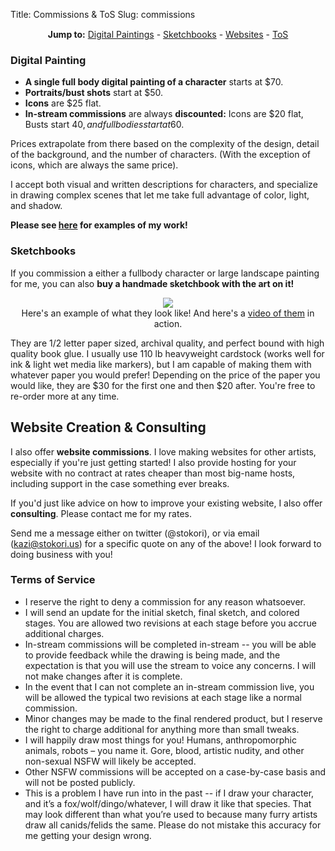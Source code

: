 Title: Commissions & ToS
Slug: commissions

<div style="text-align: center; margin: 2%; margin-top: 3%;">
<strong>Jump to:</strong>
<a href="#artSection">Digital Paintings</a> - <a href="#bookSection">Sketchbooks</a> - <a href="#websiteSection">Websites</a> - <a href="#tos">ToS</a>
</div>

### <div id="artSection">Digital Painting</div> ###

* **A single full body digital painting of a character** starts at $70. 
* **Portraits/bust shots** start at $50. 
* **Icons** are $25 flat.
* **In-stream commissions** are always **discounted:** Icons are $20 flat, Busts start $40, and fullbodies start at 60$.

Prices extrapolate from there based on the complexity of the design, detail of the background, and the number of characters. (With the exception of icons, which are always the same price).

I accept both visual and written descriptions for characters, and specialize in drawing complex scenes that let me take full advantage of color, light, and shadow.

**Please see [here](http://www.stokori.us/art/) for examples of my work!**

### <div id="bookSection"> Sketchbooks </div> ###

If you commission a either a fullbody character or large landscape painting for me, you can also **buy a handmade sketchbook with the art on it!** 

<div style="text-align: center; margin: 2%;">
<img src="/thumbs/horizontal/sketchbooks.jpg">
<br>
Here's an example of what they look like! And here's a <a href="https://twitter.com/stokori/status/927316541577859078)">video of them</a> in action.</div>

They are 1/2 letter paper sized, archival quality, and perfect bound with high quality book glue. I usually use 110 lb heavyweight cardstock (works well for ink & light wet media like markers), but I am capable of making them with whatever paper you would prefer!
Depending on the price of the paper you would like, they are $30 for the first one and then $20 after. You're free to re-order more at any time.

## <div id="websiteSection"> Website Creation & Consulting </div> ##

I also offer **website commissions**. I love making websites for other artists, especially if you're just getting started! I also provide hosting for your website with no contract at rates cheaper than most big-name hosts, including support in the case something ever breaks.

If you'd just like advice on how to improve your existing website, I also offer **consulting**. Please contact me for my rates.

Send me a message either on twitter (@stokori), or via email (kazi@stokori.us) for a specific quote on any of the above! I look forward to doing business with you!

### <div id="tos">Terms of Service</div> ###

 * I reserve the right to deny a commission for any reason whatsoever.
 * I will send an update for the initial sketch, final sketch, and colored stages. You are allowed two revisions at each stage before you accrue additional charges.
 * In-stream commissions will be completed in-stream -- you will be able to provide feedback while the drawing is being made, and the expectation is that you will use the stream to voice any concerns. I will not make changes after it is complete.
 * In the event that I can not complete an in-stream commission live, you will be allowed the typical two revisions at each stage like a normal commission.
 * Minor changes may be made to the final rendered product, but I reserve the right to charge additional for anything more than small tweaks.
 * I will happily draw most things for you! Humans, anthropomorphic animals, robots – you name it. Gore, blood, artistic nudity, and other non-sexual NSFW will likely be accepted.
 * Other NSFW commissions will be accepted on a case-by-case basis and will not be posted publicly.
 * This is a problem I have run into in the past -- if I draw your character, and it’s a fox/wolf/dingo/whatever, I will draw it like that species. That may look different than what you’re used to because many furry artists draw all canids/felids the same. Please do not mistake this accuracy for me getting your design wrong.